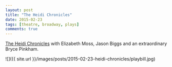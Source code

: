 ```yaml
---
layout: post
title: "The Heidi Chronicles"
date: 2015-02-23
tags: [theatre, broadway, plays]
comments: true
---
```

[The Heidi Chronicles](http://www.theheidichroniclesonbroadway.com) with Elizabeth Moss, Jason Biggs and an extraordinary Bryce Pinkham.

![]({{ site.url }}/images/posts/2015-02-23-heidi-chronicles/playbill.jpg)

